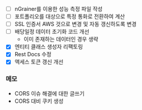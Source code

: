 
- [ ] nGrainer를 이용한 성능 측정 파일 작성
- [ ] 포트폴리오를 대상으로 특정 통화로 전환하여 계산
- [ ] SSL 인증서 AWS 것으로 변경 및 자동 갱신하도록 변경
- [ ] 배당일정 데이터 초기화 코드 개선
	- 이미 존재하는 데이터인 경우 생략
- [x] 엔티티 클래스 생성자 리팩토링
- [x] Rest Docs 수정
- [x]  액세스 토큰 갱신 개선

### 메모
- CORS 이슈 해결에 대한 글쓰기
- CORS 대비 쿠키 생성
